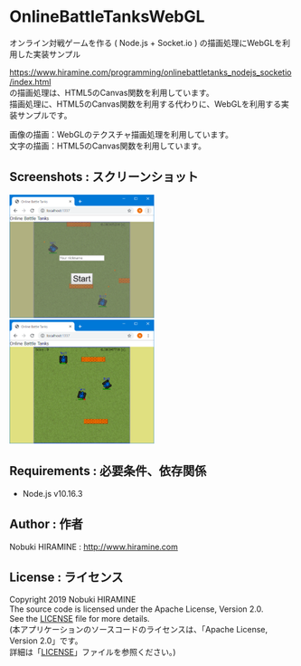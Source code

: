 # OnlineBattleTanksWebGL
オンライン対戦ゲームを作る ( Node.js + Socket.io ) の描画処理にWebGLを利用した実装サンプル

https://www.hiramine.com/programming/onlinebattletanks_nodejs_socketio/index.html  
の描画処理は、HTML5のCanvas関数を利用しています。  
描画処理に、HTML5のCanvas関数を利用する代わりに、WebGLを利用する実装サンプルです。

画像の描画：WebGLのテクスチャ描画処理を利用しています。  
文字の描画：HTML5のCanvas関数を利用しています。

## Screenshots : スクリーンショット
<img src="_images/Screenshot_01.png" width="256" alt="Screenshot"/> <img src="_images/Screenshot_02.png" width="256" alt="Screenshot"/> 

## Requirements : 必要条件、依存関係
- Node.js v10.16.3

## Author : 作者
Nobuki HIRAMINE : http://www.hiramine.com

## License : ライセンス
Copyright 2019 Nobuki HIRAMINE  
The source code is licensed under the Apache License, Version 2.0.  
See the [LICENSE](LICENSE) file for more details.  
(本アプリケーションのソースコードのライセンスは、「Apache License, Version 2.0」です。  
詳細は「[LICENSE](LICENSE)」ファイルを参照ください。)
